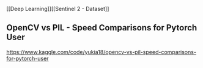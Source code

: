 
[[Deep Learning]][[Sentinel 2 - Dataset]]
## OpenCV vs PIL - Speed Comparisons for Pytorch User

https://www.kaggle.com/code/yukia18/opencv-vs-pil-speed-comparisons-for-pytorch-user